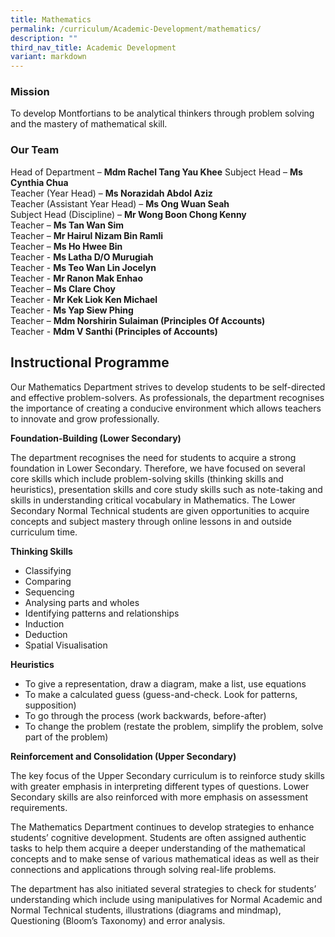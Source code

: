 ```yaml
---
title: Mathematics
permalink: /curriculum/Academic-Development/mathematics/
description: ""
third_nav_title: Academic Development
variant: markdown
---
```

### Mission

To develop Montfortians to be analytical thinkers through problem solving and the mastery of mathematical skill.  

### Our Team
  
Head of Department – **Mdm Rachel Tang Yau Khee**
Subject Head – **Ms Cynthia Chua**  
Teacher (Year Head) – **Ms Norazidah Abdol Aziz**  
Teacher (Assistant Year Head) – **Ms Ong Wuan Seah**  
Subject Head (Discipline) – **Mr Wong Boon Chong Kenny**  
Teacher – **Ms Tan Wan Sim**  
Teacher – **Mr Hairul Nizam Bin Ramli**  
Teacher – **Ms Ho Hwee Bin**  
Teacher - **Ms Latha D/O Murugiah**  
Teacher - **Ms Teo Wan Lin Jocelyn**  
Teacher - **Mr Ranon Mak Enhao**  
Teacher – **Ms Clare Choy**  
Teacher - **Mr Kek Liok Ken Michael**  
Teacher - **Ms Yap Siew Phing**  
Teacher – **Mdm Norshirin Sulaiman (Principles Of Accounts)**   
Teacher - **Mdm V Santhi (Principles of Accounts)**

Instructional Programme
-----------------------
Our Mathematics Department strives to develop students to be self-directed and effective problem-solvers. As professionals, the department recognises the importance of creating a conducive environment which allows teachers to innovate and grow professionally.

**Foundation-Building (Lower Secondary)**

The department recognises the need for students to acquire a strong foundation in Lower Secondary. Therefore, we have focused on several core skills which include problem-solving skills (thinking skills and heuristics), presentation skills and core study skills such as note-taking and skills in understanding critical vocabulary in Mathematics. The Lower Secondary Normal Technical students are given opportunities to acquire concepts and subject mastery through online lessons in and outside curriculum time.

**Thinking Skills**

*   Classifying
*   Comparing
*   Sequencing
*   Analysing parts and wholes
*   Identifying patterns and relationships
*   Induction
*   Deduction
*   Spatial Visualisation

**Heuristics**

*   To give a representation, draw a diagram, make a list, use equations
*   To make a calculated guess (guess-and-check. Look for patterns, supposition)
*   To go through the process (work backwards, before-after)
*   To change the problem (restate the problem, simplify the problem, solve part of the problem)

**Reinforcement and Consolidation (Upper Secondary)**

The key focus of the Upper Secondary curriculum is to reinforce study skills with greater emphasis in interpreting different types of questions. Lower Secondary skills are also reinforced with more emphasis on assessment requirements.

The Mathematics Department continues to develop strategies to enhance students’ cognitive development. Students are often assigned authentic tasks to help them acquire a deeper understanding of the mathematical concepts and to make sense of various mathematical ideas as well as their connections and applications through solving real-life problems.

The department has also initiated several strategies to check for students’ understanding which include using manipulatives for Normal Academic and Normal Technical students, illustrations (diagrams and mindmap), Questioning (Bloom’s Taxonomy) and error analysis.